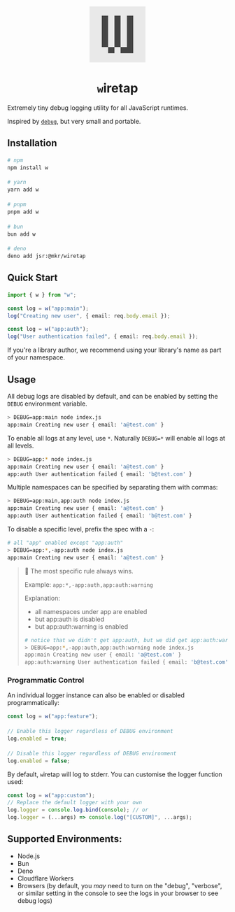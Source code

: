 <div align="center">
<img src="https://raw.githubusercontent.com/feathers-studio/wiretap/master/w.png" alt="logo" width="128" />
</div>

<div align="center">
<h1><code>w</code>iretap</h1>
</div>

Extremely tiny debug logging utility for all JavaScript runtimes.

Inspired by [`debug`](https://npmjs.com/package/debug), but very small and portable.

## Installation

```sh
# npm
npm install w

# yarn
yarn add w

# pnpm
pnpm add w

# bun
bun add w

# deno
deno add jsr:@mkr/wiretap
```

## Quick Start

```ts
import { w } from "w";
```

```ts
const log = w("app:main");
log("Creating new user", { email: req.body.email });
```

```ts
const log = w("app:auth");
log("User authentication failed", { email: req.body.email });
```

If you're a library author, we recommend using your library's name as part of your namespace.

## Usage

All debug logs are disabled by default, and can be enabled by setting the `DEBUG` environment variable.

```sh
> DEBUG=app:main node index.js
app:main Creating new user { email: 'a@test.com' }
```

To enable all logs at any level, use `*`. Naturally `DEBUG=*` will enable all logs at all levels.

```sh
> DEBUG=app:* node index.js
app:main Creating new user { email: 'a@test.com' }
app:auth User authentication failed { email: 'b@test.com' }
```

Multiple namespaces can be specified by separating them with commas:

```sh
> DEBUG=app:main,app:auth node index.js
app:main Creating new user { email: 'a@test.com' }
app:auth User authentication failed { email: 'b@test.com' }
```

To disable a specific level, prefix the spec with a `-`:

```sh
# all "app" enabled except "app:auth"
> DEBUG=app:*,-app:auth node index.js
app:main Creating new user { email: 'a@test.com' }
```

> 🔔 The most specific rule always wins.
>
> Example: `app:*,-app:auth,app:auth:warning`
>
> Explanation:
>
> -   all namespaces under app are enabled
> -   but app:auth is disabled
> -   but app:auth:warning is enabled
>
> ```sh
> # notice that we didn't get app:auth, but we did get app:auth:warning
> > DEBUG=app:*,-app:auth,app:auth:warning node index.js
> app:main Creating new user { email: 'a@test.com' }
> app:auth:warning User authentication failed { email: 'b@test.com' }
> ```

### Programmatic Control

An individual logger instance can also be enabled or disabled programmatically:

```ts
const log = w("app:feature");

// Enable this logger regardless of DEBUG environment
log.enabled = true;

// Disable this logger regardless of DEBUG environment
log.enabled = false;
```

By default, `w`iretap will log to stderr. You can customise the logger function used:

```ts
const log = w("app:custom");
// Replace the default logger with your own
log.logger = console.log.bind(console); // or
log.logger = (...args) => console.log("[CUSTOM]", ...args);
```

## Supported Environments:

-   Node.js
-   Bun
-   Deno
-   Cloudflare Workers
-   Browsers (by default, you _may_ need to turn on the "debug", "verbose", or similar setting in the console to see the logs in your browser to see debug logs)
